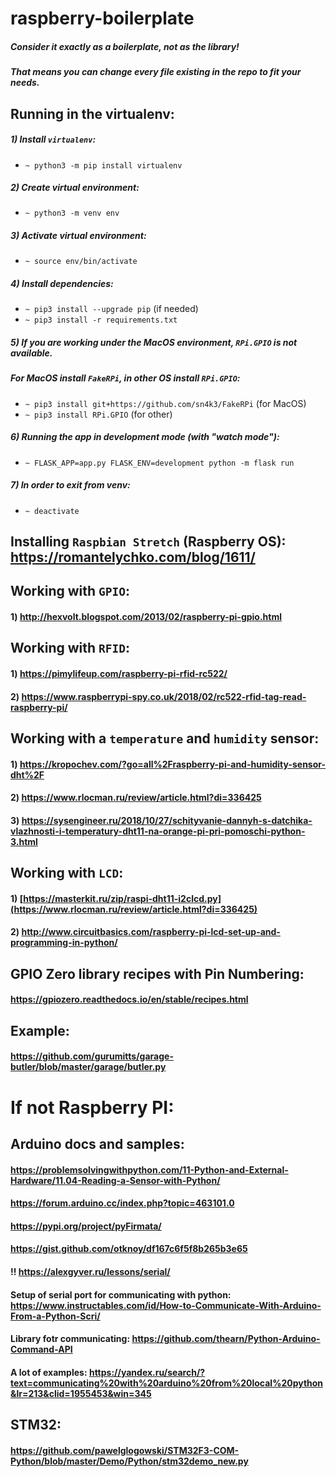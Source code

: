 # raspberry-boilerplate
##### Consider it exactly as a boilerplate, not as the library!
##### That means you can change every file existing in the repo to fit your needs.

## Running in the virtualenv:
##### 1) Install `virtualenv`:
* `~ python3 -m pip install virtualenv`
##### 2) Create virtual environment:
* `~ python3 -m venv env`
##### 3) Activate virtual environment:
* `~ source env/bin/activate`
##### 4) Install dependencies:
* `~ pip3 install --upgrade pip` (if needed)
* `~ pip3 install -r requirements.txt`
##### 5) If you are working under the MacOS environment, `RPi.GPIO` is not available. 
##### For MacOS install `FakeRPi`, in other OS install `RPi.GPIO`:
* `~ pip3 install git+https://github.com/sn4k3/FakeRPi` (for MacOS)
* `~ pip3 install RPi.GPIO` (for other)
##### 6) Running the app in development mode (with "watch mode"):
* `~ FLASK_APP=app.py FLASK_ENV=development python -m flask run`
##### 7) In order to exit from venv:
* `~ deactivate`

## Installing `Raspbian Stretch` (Raspberry OS): https://romantelychko.com/blog/1611/

## Working with `GPIO`:
#### 1) http://hexvolt.blogspot.com/2013/02/raspberry-pi-gpio.html

## Working with `RFID`:
#### 1) https://pimylifeup.com/raspberry-pi-rfid-rc522/
#### 2) https://www.raspberrypi-spy.co.uk/2018/02/rc522-rfid-tag-read-raspberry-pi/

## Working with a `temperature` and `humidity` sensor:
#### 1) https://kropochev.com/?go=all%2Fraspberry-pi-and-humidity-sensor-dht%2F
#### 2) https://www.rlocman.ru/review/article.html?di=336425
#### 3) https://sysengineer.ru/2018/10/27/schityvanie-dannyh-s-datchika-vlazhnosti-i-temperatury-dht11-na-orange-pi-pri-pomoschi-python-3.html

## Working with `LCD`:
#### 1) [https://masterkit.ru/zip/raspi-dht11-i2clcd.py](https://www.rlocman.ru/review/article.html?di=336425)
#### 2) http://www.circuitbasics.com/raspberry-pi-lcd-set-up-and-programming-in-python/

## GPIO Zero library recipes with Pin Numbering:
#### https://gpiozero.readthedocs.io/en/stable/recipes.html

## Example:
#### https://github.com/gurumitts/garage-butler/blob/master/garage/butler.py

# If not Raspberry PI:

## Arduino docs and samples:
#### https://problemsolvingwithpython.com/11-Python-and-External-Hardware/11.04-Reading-a-Sensor-with-Python/
#### https://forum.arduino.cc/index.php?topic=463101.0
#### https://pypi.org/project/pyFirmata/
#### https://gist.github.com/otknoy/df167c6f5f8b265b3e65
#### !! https://alexgyver.ru/lessons/serial/
#### Setup of serial port for communicating with python: https://www.instructables.com/id/How-to-Communicate-With-Arduino-From-a-Python-Scri/
#### Library fotr communicating: https://github.com/thearn/Python-Arduino-Command-API
#### A lot of examples: https://yandex.ru/search/?text=communicating%20with%20arduino%20from%20local%20python&lr=213&clid=1955453&win=345

## STM32:
#### https://github.com/pawelglogowski/STM32F3-COM-Python/blob/master/Demo/Python/stm32demo_new.py
